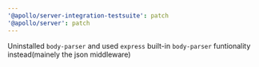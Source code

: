```yaml
---
'@apollo/server-integration-testsuite': patch
'@apollo/server': patch
---
```


Uninstalled `body-parser` and used `express` built-in `body-parser` funtionality instead(mainely the json middleware)
